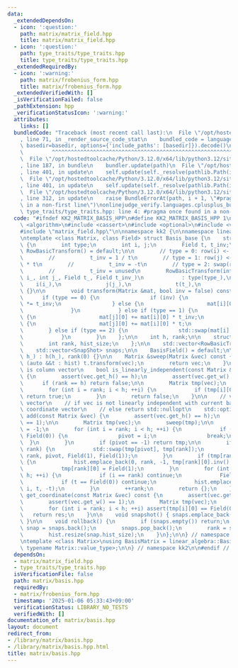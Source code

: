```yaml
---
data:
  _extendedDependsOn:
  - icon: ':question:'
    path: matrix/matrix_field.hpp
    title: matrix/matrix_field.hpp
  - icon: ':question:'
    path: type_traits/type_traits.hpp
    title: type_traits/type_traits.hpp
  _extendedRequiredBy:
  - icon: ':warning:'
    path: matrix/frobenius_form.hpp
    title: matrix/frobenius_form.hpp
  _extendedVerifiedWith: []
  _isVerificationFailed: false
  _pathExtension: hpp
  _verificationStatusIcon: ':warning:'
  attributes:
    links: []
  bundledCode: "Traceback (most recent call last):\n  File \"/opt/hostedtoolcache/Python/3.12.0/x64/lib/python3.12/site-packages/onlinejudge_verify/documentation/build.py\"\
    , line 71, in _render_source_code_stat\n    bundled_code = language.bundle(stat.path,\
    \ basedir=basedir, options={'include_paths': [basedir]}).decode()\n          \
    \         ^^^^^^^^^^^^^^^^^^^^^^^^^^^^^^^^^^^^^^^^^^^^^^^^^^^^^^^^^^^^^^^^^^^^^^^^^^^^^^^^^\n\
    \  File \"/opt/hostedtoolcache/Python/3.12.0/x64/lib/python3.12/site-packages/onlinejudge_verify/languages/cplusplus.py\"\
    , line 187, in bundle\n    bundler.update(path)\n  File \"/opt/hostedtoolcache/Python/3.12.0/x64/lib/python3.12/site-packages/onlinejudge_verify/languages/cplusplus_bundle.py\"\
    , line 401, in update\n    self.update(self._resolve(pathlib.Path(included), included_from=path))\n\
    \  File \"/opt/hostedtoolcache/Python/3.12.0/x64/lib/python3.12/site-packages/onlinejudge_verify/languages/cplusplus_bundle.py\"\
    , line 401, in update\n    self.update(self._resolve(pathlib.Path(included), included_from=path))\n\
    \  File \"/opt/hostedtoolcache/Python/3.12.0/x64/lib/python3.12/site-packages/onlinejudge_verify/languages/cplusplus_bundle.py\"\
    , line 312, in update\n    raise BundleErrorAt(path, i + 1, \"#pragma once found\
    \ in a non-first line\")\nonlinejudge_verify.languages.cplusplus_bundle.BundleErrorAt:\
    \ type_traits/type_traits.hpp: line 4: #pragma once found in a non-first line\n"
  code: "#ifndef KK2_MATRIX_BASIS_HPP\n#define KK2_MATRIX_BASIS_HPP 1\n\n#include\
    \ <algorithm>\n#include <cassert>\n#include <optional>\n#include <vector>\n\n\
    #include \"matrix_field.hpp\"\n\nnamespace kk2 {\n\nnamespace linear_algebra {\n\
    \ntemplate <class Matrix, class Field> struct Basis_base {\n    struct RowBasicTransform\
    \ {\n        int type;\n        int i, j;\n        Field t, t_inv;\n\n       \
    \ RowBasicTransform() = default;\n\n        // type = 0: row(i) <- row(i) * t\n\
    \        //           t_inv = 1 / t\n        // type = 1: row(j) <- row(j) + row(i)\
    \ * t\n        //           t_inv = -t\n        // type = 2: swap(row(i), row(j))\n\
    \        //           t_inv = unused\n        RowBasicTransform(int type_, int\
    \ i_, int j_, Field t_, Field t_inv_)\n            : type(type_),\n          \
    \    i(i_),\n              j(j_),\n              t(t_),\n              t_inv(t_inv_)\
    \ {}\n\n        void transform(Matrix &mat, bool inv = false) const {\n      \
    \      if (type == 0) {\n                if (inv) {\n                    mat[i][0]\
    \ *= t_inv;\n                } else {\n                    mat[i][0] *= t;\n \
    \               }\n            } else if (type == 1) {\n                if (inv)\
    \ {\n                    mat[j][0] += mat[i][0] * t_inv;\n                } else\
    \ {\n                    mat[j][0] += mat[i][0] * t;\n                }\n    \
    \        } else if (type == 2) {\n                std::swap(mat[i], mat[j]);\n\
    \            }\n        }\n    };\n\n    int h, rank;\n\n    struct SnapShot {\n\
    \        int rank, hist_size;\n    };\n\n    std::vector<RowBasicTransform> hist;\n\
    \    std::vector<SnapShot> snaps;\n\n    BasisField() = default;\n\n    BasisField(int\
    \ h_) : h(h_), rank(0) {}\n\n    Matrix &sweep(Matrix &vec) const {\n        for\
    \ (auto &&t : hist) t.transform(vec);\n        return vec;\n    }\n\n    // vec\
    \ is column vector\n    bool is_linearly_independent(const Matrix &vec) const\
    \ {\n        assert(vec.get_h() == h);\n        assert(vec.get_w() == 1);\n  \
    \      if (rank == h) return false;\n\n        Matrix tmp(vec);\n        sweep(tmp);\n\
    \        for (int i = rank; i < h; ++i) {\n            if (tmp[i][0] != Field(0))\
    \ return true;\n        }\n        return false;\n    }\n\n    // vec is column\
    \ vector\n    // if vec is not linearly independent with current basis, return\
    \ coordinate vector\n    // else return std::nullopt\n    std::optional<Matrix>\
    \ add(const Matrix &vec) {\n        assert(vec.get_h() == h);\n        assert(vec.get_w()\
    \ == 1);\n\n        Matrix tmp(vec);\n        sweep(tmp);\n\n        int pivot\
    \ = -1;\n        for (int i = rank; i < h; ++i) {\n            if (tmp[i][0] !=\
    \ Field(0)) {\n                pivot = i;\n                break;\n          \
    \  }\n        }\n        if (pivot == -1) return tmp;\n\n        if (pivot !=\
    \ rank) {\n            std::swap(tmp[pivot], tmp[rank]);\n            hist.emplace_back(2,\
    \ rank, pivot, Field(1), Field(1));\n        }\n        if (tmp[rank][0] != Field(1))\
    \ {\n            hist.emplace_back(0, rank, -1, tmp[rank][0].inv(), tmp[rank][0]);\n\
    \            tmp[rank][0] = Field(1);\n        }\n        for (int i = 0; i <\
    \ h; ++i) {\n            if (i == rank) continue;\n            Field t = -tmp[i][0];\n\
    \            if (t == Field(0)) continue;\n            hist.emplace_back(1, rank,\
    \ i, t, -t);\n        }\n        ++rank;\n        return {};\n    }\n\n    Matrix\
    \ get_coordinate(const Matrix &vec) const {\n        assert(vec.get_h() == h);\n\
    \        assert(vec.get_w() == 1);\n        Matrix tmp(vec);\n        sweep(tmp);\n\
    \        for (int i = rank; i < h; ++i) assert(tmp[i][0] == Field(0));\n     \
    \   return res;\n    }\n\n    void snapshot() { snaps.emplace_back(rank, (int)hist.size());\
    \ }\n\n    void rollback() {\n        if (snaps.empty()) return;\n        auto\
    \ snap = snaps.back();\n        snaps.pop_back();\n        rank = snap.rank;\n\
    \        hist.resize(snap.hist_size);\n    }\n};\n\n} // namespace linear_algebra\n\
    \ntemplate <class Matrix>\nusing BasisMatrix = linear_algebra::Basis_base<Matrix,\
    \ typename Matrix::value_type>;\n\n} // namespace kk2\n\n#endif // KK2_MATRIX_BASIS_HPP\n"
  dependsOn:
  - matrix/matrix_field.hpp
  - type_traits/type_traits.hpp
  isVerificationFile: false
  path: matrix/basis.hpp
  requiredBy:
  - matrix/frobenius_form.hpp
  timestamp: '2025-01-06 05:33:43+09:00'
  verificationStatus: LIBRARY_NO_TESTS
  verifiedWith: []
documentation_of: matrix/basis.hpp
layout: document
redirect_from:
- /library/matrix/basis.hpp
- /library/matrix/basis.hpp.html
title: matrix/basis.hpp
---
```


